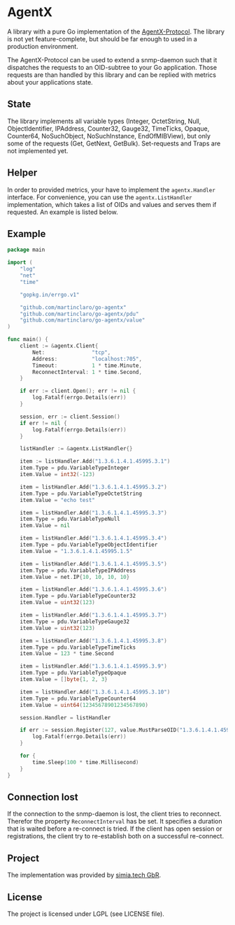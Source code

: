 # AgentX

A library with a pure Go implementation of the [AgentX-Protocol](http://tools.ietf.org/html/rfc2741). The library is not yet feature-complete, but should be far enough to used in a production environment.

The AgentX-Protocol can be used to extend a snmp-daemon such that it dispatches the requests to an OID-subtree to your Go application. Those requests are than handled by this library and can be replied with metrics about your applications state.

## State

The library implements all variable types (Integer, OctetString, Null, ObjectIdentifier, IPAddress, Counter32, Gauge32, TimeTicks, Opaque, Counter64, NoSuchObject, NoSuchInstance, EndOfMIBView), but only some of the requests (Get, GetNext, GetBulk). Set-requests and Traps are not implemented yet.

## Helper

In order to provided metrics, your have to implement the `agentx.Handler` interface. For convenience, you can use the `agentx.ListHandler` implementation, which takes a list of OIDs and values and serves them if requested. An example is listed below.

## Example

```go
package main

import (
	"log"
	"net"
	"time"

	"gopkg.in/errgo.v1"

	"github.com/martinclaro/go-agentx"
	"github.com/martinclaro/go-agentx/pdu"
	"github.com/martinclaro/go-agentx/value"
)

func main() {
	client := &agentx.Client{
		Net:               "tcp",
		Address:           "localhost:705",
		Timeout:           1 * time.Minute,
		ReconnectInterval: 1 * time.Second,
	}

	if err := client.Open(); err != nil {
		log.Fatalf(errgo.Details(err))
	}

	session, err := client.Session()
	if err != nil {
		log.Fatalf(errgo.Details(err))
	}

	listHandler := &agentx.ListHandler{}

	item := listHandler.Add("1.3.6.1.4.1.45995.3.1")
	item.Type = pdu.VariableTypeInteger
	item.Value = int32(-123)

	item = listHandler.Add("1.3.6.1.4.1.45995.3.2")
	item.Type = pdu.VariableTypeOctetString
	item.Value = "echo test"

	item = listHandler.Add("1.3.6.1.4.1.45995.3.3")
	item.Type = pdu.VariableTypeNull
	item.Value = nil

	item = listHandler.Add("1.3.6.1.4.1.45995.3.4")
	item.Type = pdu.VariableTypeObjectIdentifier
	item.Value = "1.3.6.1.4.1.45995.1.5"

	item = listHandler.Add("1.3.6.1.4.1.45995.3.5")
	item.Type = pdu.VariableTypeIPAddress
	item.Value = net.IP{10, 10, 10, 10}

	item = listHandler.Add("1.3.6.1.4.1.45995.3.6")
	item.Type = pdu.VariableTypeCounter32
	item.Value = uint32(123)

	item = listHandler.Add("1.3.6.1.4.1.45995.3.7")
	item.Type = pdu.VariableTypeGauge32
	item.Value = uint32(123)

	item = listHandler.Add("1.3.6.1.4.1.45995.3.8")
	item.Type = pdu.VariableTypeTimeTicks
	item.Value = 123 * time.Second

	item = listHandler.Add("1.3.6.1.4.1.45995.3.9")
	item.Type = pdu.VariableTypeOpaque
	item.Value = []byte{1, 2, 3}

	item = listHandler.Add("1.3.6.1.4.1.45995.3.10")
	item.Type = pdu.VariableTypeCounter64
	item.Value = uint64(12345678901234567890)

	session.Handler = listHandler

	if err := session.Register(127, value.MustParseOID("1.3.6.1.4.1.45995.3")); err != nil {
		log.Fatalf(errgo.Details(err))
	}

	for {
		time.Sleep(100 * time.Millisecond)
	}
}
```

## Connection lost

If the connection to the snmp-daemon is lost, the client tries to reconnect. Therefor the property `ReconnectInterval` has be set. It specifies a duration that is waited before a re-connect is tried.
If the client has open session or registrations, the client try to re-establish both on a successful re-connect.

## Project

The implementation was provided by [simia.tech GbR](http://simiatech.com).


## License

The project is licensed under LGPL (see LICENSE file).
